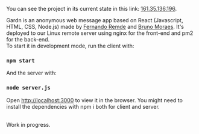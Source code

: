 You can see the project in its current state in this link: [161.35.136.196](http://161.35.136.196/).<br />

Gardn is an anonymous web message app based on React (Javascript, HTML, CSS, Node.js) made by [Fernando Remde](https://www.github.com/Remde) and [Bruno Moraes](https://www.github.com/brunosdm). It's deployed to our Linux remote server using nginx for the front-end and pm2 for the back-end.<br />To start it in development mode, run the client with:

### `npm start`

And the server with:

### `node server.js`

Open [http://localhost:3000](http://localhost:3000) to view it in the browser. You might need to install the dependencies with npm i both for client and server.

<br />
Work in progress.
